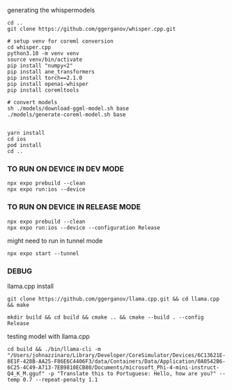 
generating the whispermodels
```
cd ..
git clone https://github.com/ggerganov/whisper.cpp.git

# setup venv for coreml conversion
cd whisper.cpp
python3.10 -m venv venv
source venv/bin/activate
pip install "numpy<2"
pip install ane_transformers
pip install torch==2.1.0
pip install openai-whisper
pip install coremltools

# convert models
sh ./models/download-ggml-model.sh base
./models/generate-coreml-model.sh base


```


```
yarn install
cd ios
pod install
cd ..
```


### TO RUN ON DEVICE IN DEV MODE
```
npx expo prebuild --clean
npx expo run:ios --device
```

### TO RUN ON DEVICE IN RELEASE MODE
```
npx expo prebuild --clean
npx expo run:ios --device --configuration Release
```

might need to run in tunnel mode
```
npx expo start --tunnel
```



### DEBUG

llama.cpp install
```
git clone https://github.com/ggerganov/llama.cpp.git && cd llama.cpp && make

mkdir build && cd build && cmake .. && cmake --build . --config Release

```


testing model with llama.cpp
```
cd build && ./bin/llama-cli -m "/Users/johnazzinaro/Library/Developer/CoreSimulator/Devices/6C13621E-8E1F-428B-AA25-F86E6C4406F3/data/Containers/Data/Application/0A0542B6-6C25-4C49-A713-7EB9810ECB80/Documents/microsoft_Phi-4-mini-instruct-Q4_K_M.gguf" -p "Translate this to Portuguese: Hello, how are you?" --temp 0.7 --repeat-penalty 1.1
```